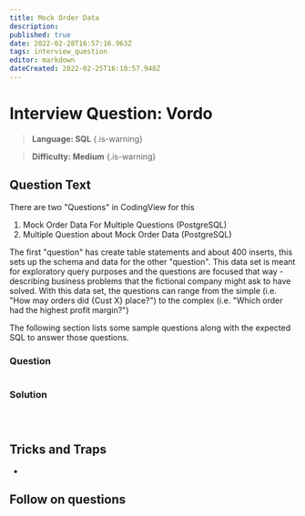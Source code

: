 ```yaml
---
title: Mock Order Data
description: 
published: true
date: 2022-02-28T16:57:16.963Z
tags: interview_question
editor: markdown
dateCreated: 2022-02-25T16:10:57.948Z
---
```


# Interview Question: Vordo
> **Language: SQL**
{.is-warning}

> **Difficulty: Medium**
{.is-warning}

## Question Text
There are two "Questions" in CodingView for this
1. Mock Order Data For Multiple Questions (PostgreSQL)
1. Multiple Question about Mock Order Data (PostgreSQL)

The first "question" has create table statements and about 400 inserts, this sets up the schema and data for the other "question".  This data set is meant for exploratory query purposes and the questions are focused that way - describing business problems that the fictional company might ask to have solved.  With this data set, the questions can range from the simple (i.e. "How may orders did {Cust X} place?") to the complex (i.e. "Which order had the highest profit margin?")

The following section lists some sample questions along with the expected SQL to answer those questions.

### Question

```sql
```

### Solution

```sql
```

```sql
```
```sql
```

## Tricks and Traps
* 


## Follow on questions

